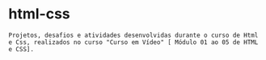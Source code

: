 # html-css

    Projetos, desafios e atividades desenvolvidas durante o curso de Html e Css, realizados no curso "Curso em Vídeo" [ Módulo 01 ao 05 de HTML e CSS].
